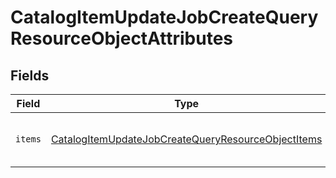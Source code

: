 # CatalogItemUpdateJobCreateQueryResourceObjectAttributes


## Fields

| Field                                                                                                                               | Type                                                                                                                                | Required                                                                                                                            | Description                                                                                                                         |
| ----------------------------------------------------------------------------------------------------------------------------------- | ----------------------------------------------------------------------------------------------------------------------------------- | ----------------------------------------------------------------------------------------------------------------------------------- | ----------------------------------------------------------------------------------------------------------------------------------- |
| `items`                                                                                                                             | [CatalogItemUpdateJobCreateQueryResourceObjectItems](../../models/components/CatalogItemUpdateJobCreateQueryResourceObjectItems.md) | :heavy_check_mark:                                                                                                                  | Array of catalog items to update.                                                                                                   |